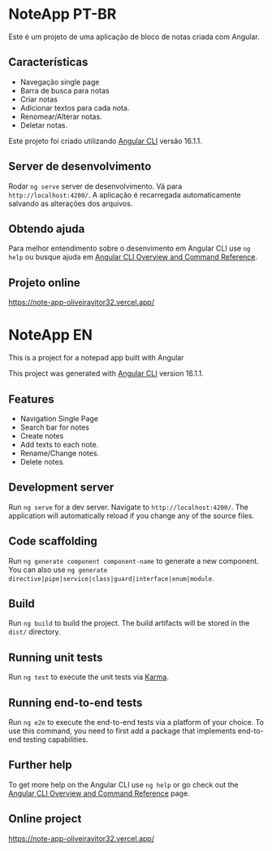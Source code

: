 
# NoteApp PT-BR

Este é um projeto de uma aplicação de bloco de notas criada com Angular.

## Características
- Navegação single page
- Barra de busca para notas
- Criar notas
- Adicionar textos para cada nota.
- Renomear/Alterar notas.
- Deletar notas.

Este projeto foi criado utilizando [Angular CLI](https://github.com/angular/angular-cli) versão 16.1.1.

## Server de desenvolvimento

Rodar `ng serve` server de desenvolvimento. Vá para `http://localhost:4200/`. A aplicação é recarregada automaticamente salvando as alterações dos arquivos.

## Obtendo ajuda

Para melhor entendimento sobre o desenvimento em Angular CLI use `ng help` ou busque ajuda em [Angular CLI Overview and Command Reference](https://angular.io/cli).

## Projeto online

https://note-app-oliveiravitor32.vercel.app/


# NoteApp EN

This is a project for a notepad app built with Angular

This project was generated with [Angular CLI](https://github.com/angular/angular-cli) version 16.1.1.

## Features
- Navigation Single Page
- Search bar for notes
- Create notes
- Add texts to each note.
- Rename/Change notes.
- Delete notes.
  
## Development server

Run `ng serve` for a dev server. Navigate to `http://localhost:4200/`. The application will automatically reload if you change any of the source files.

## Code scaffolding

Run `ng generate component component-name` to generate a new component. You can also use `ng generate directive|pipe|service|class|guard|interface|enum|module`.

## Build

Run `ng build` to build the project. The build artifacts will be stored in the `dist/` directory.

## Running unit tests

Run `ng test` to execute the unit tests via [Karma](https://karma-runner.github.io).

## Running end-to-end tests

Run `ng e2e` to execute the end-to-end tests via a platform of your choice. To use this command, you need to first add a package that implements end-to-end testing capabilities.

## Further help

To get more help on the Angular CLI use `ng help` or go check out the [Angular CLI Overview and Command Reference](https://angular.io/cli) page.

## Online project
https://note-app-oliveiravitor32.vercel.app/

